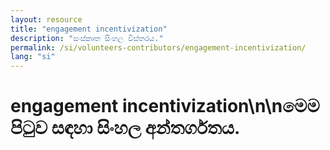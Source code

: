 ```yaml
---
layout: resource
title: "engagement incentivization"
description: "සංස්කෘත සිංහල විස්තරය."
permalink: /si/volunteers-contributors/engagement-incentivization/
lang: "si"
---
```


# engagement incentivization\n\nමෙම පිටුව සඳහා සිංහල අන්තර්ගතය.
